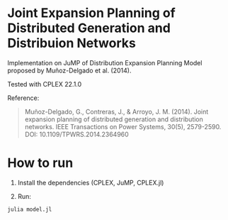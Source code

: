 # Joint Expansion Planning of Distributed Generation and Distribuion Networks

Implementation on JuMP of Distribution Expansion Planning Model proposed by Muñoz-Delgado et al. (2014).

Tested with CPLEX 22.1.0

Reference:
>Muñoz-Delgado, G., Contreras, J., & Arroyo, J. M. (2014). Joint expansion planning of distributed generation and distribution networks. IEEE Transactions on Power Systems, 30(5), 2579-2590.
DOI: 10.1109/TPWRS.2014.2364960


# How to run

1. Install the dependencies (CPLEX, JuMP, CPLEX.jl)

2. Run:
``` model
julia model.jl
```
